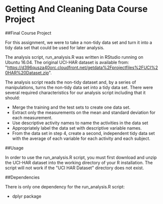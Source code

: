 # Getting And Cleaning Data Course Project

##Final Course Project

For this assignment, we were to take a non-tidy data set and turn it into a tidy data set that could be used for later analysis.

The analysis script, run_analysis.R was written in RStudio running on Ubuntu 16.04. The original UCI-HAR dataset is available 
from: "https://d396qusza40orc.cloudfront.net/getdata%2Fprojectfiles%2FUCI%20HAR%20Dataset.zip".

The analysis script reads the non-tidy dataset and, by a series of manipulations, turns the non-tidy data set into a tidy data set. There were several required characteristics for our analysis script including that it should:
 
 * Merge the training and the test sets to create one data set.
 * Extract only the measurements on the mean and standard deviation for each measurement.
 * Use descriptive activity names to name the activities in the data set
 * Appropriately label the data set with descriptive variable names.
 * From the data set in step 4, create a second, independent tidy data set with the average of each variable for each activity and each subject.
 
##Usage
 
 In order to use the run_analysis.R script, you must first download and unzip the UCI-HAR dataset into the working directory of your R installation. The script will not work if the "UCI HAR Dataset" directory does not exist. 
 
##Dependencies
 
 There is only one dependency for the run_analysis.R script:
 
  * dplyr package

